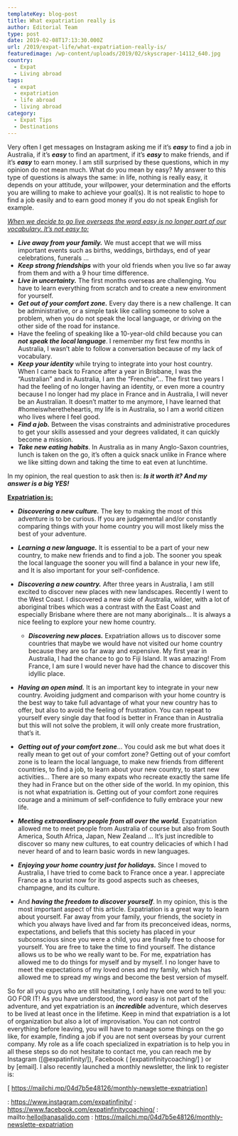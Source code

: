 ```yaml
---
templateKey: blog-post
title: What expatriation really is
author: Editorial Team
type: post
date: 2019-02-08T17:13:30.000Z
url: /2019/expat-life/what-expatriation-really-is/
featuredimage: /wp-content/uploads/2019/02/skyscraper-14112_640.jpg
country:
  - Expat
  - Living abroad
tags:
  - expat
  - expatriation
  - life abroad
  - living abroad
category:
  - Expat Tips
  - Destinations
---
```


Very often I get messages on Instagram asking me if it&#8217;s **_easy_** to find a job in Australia, if it&#8217;s **_easy_** to find an apartment, if it&#8217;s **_easy_** to make friends, and if it&#8217;s **_easy_** to earn money. I am still surprised by these questions, which in my opinion do not mean much. What do you mean by easy? My answer to this type of questions is always the same: in life, nothing is really easy, it depends on your attitude, your willpower, your determination and the efforts you are willing to make to achieve your goal(s). It is not realistic to hope to find a job easily and to earn good money if you do not speak English for example.

_<u>When we decide to go live overseas the word easy is no longer part of our vocabulary. It&#8217;s not easy to:</u>_

- **_Live away from your family._** We must accept that we will miss important events such as births, weddings, birthdays, end of year celebrations, funerals &#8230;
- **_Keep strong friendships_** with your old friends when you live so far away from them and with a 9 hour time difference.
- **_Live in uncertainty._** The first months overseas are challenging. You have to learn everything from scratch and to create a new environment for yourself.
- **_Get out of your comfort zone._** Every day there is a new challenge. It can be administrative, or a simple task like calling someone to solve a problem, when you do not speak the local language, or driving on the other side of the road for instance.
- Have the feeling of speaking like a 10-year-old child because you can **_not speak the local language_**. I remember my first few months in Australia, I wasn’t able to follow a conversation because of my lack of vocabulary.
- **_Keep your identity_** while trying to integrate into your host country. When I came back to France after a year in Brisbane, I was the &#8220;Australian&#8221; and in Australia, I am the “Frenchie”&#8230; The first two years I had the feeling of no longer having an identity, or even more a country because I no longer had my place in France and in Australia, I will never be an Australian. It doesn’t matter to me anymore, I have learned that #homeiswheretheheartis, my life is in Australia, so I am a world citizen who lives where I feel good.
- **_Find a job._** Between the visas constraints and administrative procedures to get your skills assessed and your degrees validated, it can quickly become a mission.
- **_Take new eating habits_**. In Australia as in many Anglo-Saxon countries, lunch is taken on the go, it’s often a quick snack unlike in France where we like sitting down and taking the time to eat even at lunchtime.

In my opinion, the real question to ask then is: **_Is it worth it? And my answer is a big YES!_**

**<u>Expatriation is:</u>**

- **_Discovering a new culture._** The key to making the most of this adventure is to be curious. If you are judgemental and/or constantly comparing things with your home country you will most likely miss the best of your adventure.
- **_Learning a new language._** It is essential to be a part of your new country, to make new friends and to find a job. The sooner you speak the local language the sooner you will find a balance in your new life, and It is also important for your self-confidence.
- **_Discovering a new country._** After three years in Australia, I am still excited to discover new places with new landscapes. Recently I went to the West Coast. I discovered a new side of Australia, wilder, with a lot of aboriginal tribes which was a contrast with the East Coast and especially Brisbane where there are not many aboriginals&#8230; It is always a nice feeling to explore your new home country.
  - **_Discovering new places._** Expatriation allows us to discover some countries that maybe we would have not visited our home country because they are so far away and expensive. My first year in Australia, I had the chance to go to Fiji Island. It was amazing! From France, I am sure I would never have had the chance to discover this idyllic place.
- **_Having an open mind._** It is an important key to integrate in your new country. Avoiding judgment and comparison with your home country is the best way to take full advantage of what your new country has to offer, but also to avoid the feeling of frustration. You can repeat to yourself every single day that food is better in France than in Australia but this will not solve the problem, it will only create more frustration, that’s it.
- **_Getting out of your comfort zone_**&#8230; You could ask me but what does it really mean to get out of your comfort zone? Getting out of your comfort zone is to learn the local language, to make new friends from different countries, to find a job, to learn about your new country, to start new activities… There are so many expats who recreate exactly the same life they had in France but on the other side of the world. In my opinion, this is not what expatriation is. Getting out of your comfort zone requires courage and a minimum of self-confidence to fully embrace your new life.
- **_Meeting extraordinary people from all over the world._** Expatriation allowed me to meet people from Australia of course but also from South America, South Africa, Japan, New Zealand &#8230; It&#8217;s just incredible to discover so many new cultures, to eat country delicacies of which I had never heard of and to learn basic words in new languages.
- **_Enjoying your home country just for holidays._** Since I moved to Australia, I have tried to come back to France once a year. I appreciate France as a tourist now for its good aspects such as cheeses, champagne, and its culture.

- And **_having the freedom to discover yourself_**. In my opinion, this is the most important aspect of this article. Expatriation is a great way to learn about yourself. Far away from your family, your friends, the society in which you always have lived and far from its preconceived ideas, norms, expectations, and beliefs that this society has placed in your subconscious since you were a child, you are finally free to choose for yourself. You are free to take the time to find yourself. The distance allows us to be who we really want to be. For me, expatriation has allowed me to do things for myself and by myself. I no longer have to meet the expectations of my loved ones and my family, which has allowed me to spread my wings and become the best version of myself.

So for all you guys who are still hesitating, I only have one word to tell you: GO FOR IT! As you have understood, the word easy is not part of the adventure, and yet expatriation is an **_incredible_** adventure, which deserves to be lived at least once in the lifetime. Keep in mind that expatriation is a lot of organization but also a lot of improvisation. You can not control everything before leaving, you will have to manage some things on the go like, for example, finding a job if you are not sent overseas by your current company. My role as a life coach specialized in expatriation is to help you in all these steps so do not hesitate to contact me, you can reach me by Instagram ([@expatinfinity/]), Facebook ( [expatinfinitycoaching/] ) or by [email]. I also recently launched a monthly newsletter, the link to register is:

[ https://mailchi.mp/04d7b5e48126/monthly-newslette-expatriation]

: https://www.instagram.com/expatinfinity/
: https://www.facebook.com/expatinfinitycoaching/
: mailto:hello@anasalido.com
: https://mailchi.mp/04d7b5e48126/monthly-newslette-expatriation
